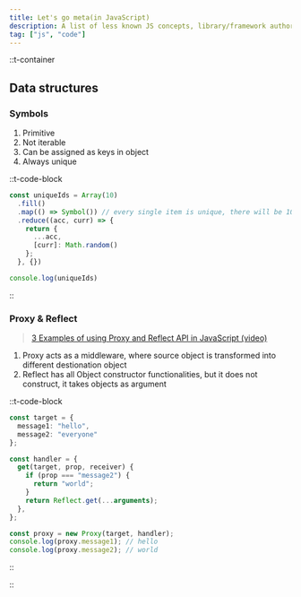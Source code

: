 ```yaml
---
title: Let's go meta(in JavaScript)
description: A list of less known JS concepts, library/framework authors uses them quite often
tag: ["js", "code"]
---
```

::t-container
## Data structures

### Symbols
1. Primitive
2. Not iterable
3. Can be assigned as keys in object
4. Always unique

  ::t-code-block
  ```ts
  const uniqueIds = Array(10)
    .fill()
    .map(() => Symbol()) // every single item is unique, there will be 10 props altogether
    .reduce((acc, curr) => {
      return {
        ...acc,
        [curr]: Math.random()
      };
    }, {})

  console.log(uniqueIds)
  ```
  ::

### Proxy & Reflect
> [3 Examples of using Proxy and Reflect API in JavaScript (video)](https://www.youtube.com/watch?v=yj56BCWiE28)
1. Proxy acts as a middleware, where source object is transformed into different destionation object
2. Reflect has all Object constructor functionalities, but it does not construct, it takes objects as argument


  ::t-code-block
  ```ts
  const target = {
    message1: "hello",
    message2: "everyone"
  };

  const handler = {
    get(target, prop, receiver) {
      if (prop === "message2") {
        return "world";
      }
      return Reflect.get(...arguments);
    },
  };

  const proxy = new Proxy(target, handler);
  console.log(proxy.message1); // hello
  console.log(proxy.message2); // world
  ```
  ::


::
